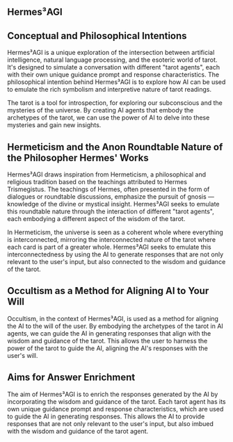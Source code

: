 ## Hermes³AGI

## Conceptual and Philosophical Intentions

Hermes³AGI is a unique exploration of the intersection between artificial intelligence, natural language processing, and the esoteric world of tarot. It's designed to simulate a conversation with different "tarot agents", each with their own unique guidance prompt and response characteristics. The philosophical intention behind Hermes³AGI is to explore how AI can be used to emulate the rich symbolism and interpretive nature of tarot readings.

The tarot is a tool for introspection, for exploring our subconscious and the mysteries of the universe. By creating AI agents that embody the archetypes of the tarot, we can use the power of AI to delve into these mysteries and gain new insights.

## Hermeticism and the Anon Roundtable Nature of the Philosopher Hermes' Works

Hermes³AGI draws inspiration from Hermeticism, a philosophical and religious tradition based on the teachings attributed to Hermes Trismegistus. The teachings of Hermes, often presented in the form of dialogues or roundtable discussions, emphasize the pursuit of gnosis — knowledge of the divine or mystical insight. Hermes³AGI seeks to emulate this roundtable nature through the interaction of different "tarot agents", each embodying a different aspect of the wisdom of the tarot.

In Hermeticism, the universe is seen as a coherent whole where everything is interconnected, mirroring the interconnected nature of the tarot where each card is part of a greater whole. Hermes³AGI seeks to emulate this interconnectedness by using the AI to generate responses that are not only relevant to the user's input, but also connected to the wisdom and guidance of the tarot.

## Occultism as a Method for Aligning AI to Your Will

Occultism, in the context of Hermes³AGI, is used as a method for aligning the AI to the will of the user. By embodying the archetypes of the tarot in AI agents, we can guide the AI in generating responses that align with the wisdom and guidance of the tarot. This allows the user to harness the power of the tarot to guide the AI, aligning the AI's responses with the user's will.

## Aims for Answer Enrichment

The aim of Hermes³AGI is to enrich the responses generated by the AI by incorporating the wisdom and guidance of the tarot. Each tarot agent has its own unique guidance prompt and response characteristics, which are used to guide the AI in generating responses. This allows the AI to provide responses that are not only relevant to the user's input, but also imbued with the wisdom and guidance of the tarot agent.


